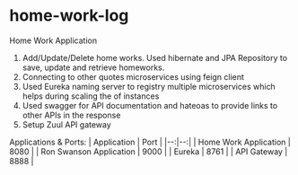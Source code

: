 # home-work-log
Home Work Application

1) Add/Update/Delete home works. Used hibernate and JPA Repository to save, update and retrieve homeworks.
2) Connecting to other quotes microservices using feign client
3) Used Eureka naming server to registry multiple microservices which helps during scaling the of instances
4) Used swagger for API documentation and hateoas to provide links to other APIs in the response
5) Setup Zuul API gateway

Applications & Ports:
| Application | Port  |
|--:|--:|
| Home Work Application | 8080 |
| Ron Swanson Application | 9000 |
| Eureka | 8761 |
| API Gateway | 8888 |

